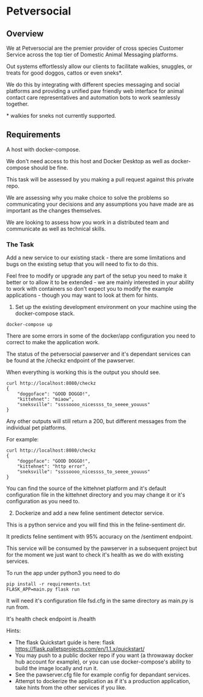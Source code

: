 # Petversocial

## Overview

We at Petversocial are the premier provider of cross species Customer Service
across the top tier of Domestic Animal Messaging platforms.

Out systems effortlessly allow our clients to facilitate walkies, snuggles, or
treats for good doggos, cattos or even sneks\*.

We do this by integrating with different species messaging and social platforms
and providing a unified paw friendly web interface for animal contact care
representatives and automation bots to work seamlessly together.

\* walkies for sneks not currently supported.

## Requirements

A host with docker-compose.

We don't need access to this host and Docker Desktop as well as docker-compose
should be fine.

This task will be assessed by you making a pull request against this private repo.

We are assessing why you make choice to solve the problems so communicating your
decisions and any assumptions you have made are as important as the changes
themselves.

We are looking to assess how you work in a distributed team and communicate as
well as technical skills.

### The Task

Add a new service to our existing stack - there are some limitations and bugs
on the existing setup that you will need to fix to do this.

Feel free to modify or upgrade any part of the setup you need to make it better
or to allow it to be extended - we are mainly interested in your ability to work
with containers so don't expect you to modify the example applications -
though you may want to look at them for hints.

1. Set up the existing development environment on your machine using the
docker-compose stack.

```
docker-compose up
```

There are some errors in some of the docker/app configuration you need to
correct to make the application work.

The status of the petversocial pawserver and it's dependant services can be
found at the /checkz endpoint of the pawserver.

When everything is working this is the output you should see.

```
curl http://localhost:8080/checkz
{
    "doggoface": "GOOD DOGGO!",
    "kittehnet": "miaow",
    "sneksville": "ssssoooo_nicessss_to_seeee_youuus"
}
```

Any other outputs will still return a 200, but different messages from the
individual pet platforms.

For example:

```
curl http://localhost:8080/checkz
{
    "doggoface": "GOOD DOGGO!",
    "kittehnet": "http error",
    "sneksville": "ssssoooo_nicessss_to_seeee_youuus"
}
```

You can find the source of the kittehnet platform and it's default configuration
file in the kittehnet directory and you may change it or it's
configuration as you need to.


2. Dockerize and add a new feline sentiment detector service.

This is a python service and you will find this in the feline-sentiment dir.

It predicts feline sentiment with 95% accuracy on the /sentiment endpoint.

This service will be consumed by the pawserver in a subsequent project but for
the moment we just want to check it's health as we do with existing services.

To run the app under python3 you need to do

```
pip install -r requirements.txt
FLASK_APP=main.py flask run
```

It will need it's configuration file fsd.cfg in the same directory as main.py is
run from.

It's health check endpoint is /health

Hints:
- The flask Quickstart guide is here: flask https://flask.palletsprojects.com/en/1.1.x/quickstart/
- You may push to a public docker repo if you want (a throwaway docker hub
account for example), or you can use docker-compose's ability to build the image
locally and run it.
- See the pawserver.cfg file for example config for depandant services.
- Attempt to dockerize the application as if it's a production application, take
hints from the other services if you like.
